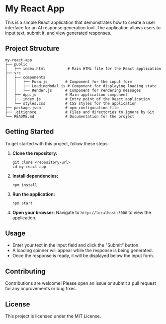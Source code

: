 # My React App

This is a simple React application that demonstrates how to create a user interface for an AI response generation tool. The application allows users to input text, submit it, and view generated responses.

## Project Structure

```
my-react-app
├── public
│   ├── index.html          # Main HTML file for the React application
├── src
│   ├── components
│   │   ├── Form.js        # Component for the input form
│   │   ├── LoadingModal.js # Component for displaying loading state
│   │   └── Render.js      # Component for rendering messages
│   ├── App.js             # Main application component
│   ├── index.js           # Entry point of the React application
│   └── styles.css         # CSS styles for the application
├── package.json           # npm configuration file
├── .gitignore             # Files and directories to ignore by Git
└── README.md              # Documentation for the project
```

## Getting Started

To get started with this project, follow these steps:

1. **Clone the repository:**
   ```
   git clone <repository-url>
   cd my-react-app
   ```

2. **Install dependencies:**
   ```
   npm install
   ```

3. **Run the application:**
   ```
   npm start
   ```

4. **Open your browser:**
   Navigate to `http://localhost:3000` to view the application.

## Usage

- Enter your text in the input field and click the "Submit" button.
- A loading spinner will appear while the response is being generated.
- Once the response is ready, it will be displayed below the input form.

## Contributing

Contributions are welcome! Please open an issue or submit a pull request for any improvements or bug fixes.

## License

This project is licensed under the MIT License.